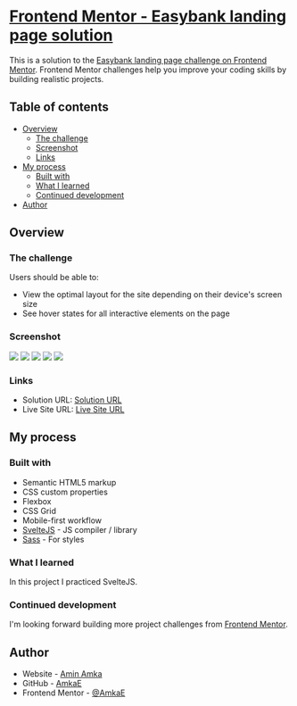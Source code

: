 # [Frontend Mentor - Easybank landing page solution](https://easybank-landing-page-manager.vercel.app/)

This is a solution to the [Easybank landing page challenge on Frontend Mentor](https://www.frontendmentor.io/challenges/easybank-landing-page-WaUhkoDN). Frontend Mentor challenges help you improve your coding skills by building realistic projects.

## Table of contents

- [Overview](#overview)
  - [The challenge](#the-challenge)
  - [Screenshot](#screenshot)
  - [Links](#links)
- [My process](#my-process)
  - [Built with](#built-with)
  - [What I learned](#what-i-learned)
  - [Continued development](#continued-development)
- [Author](#author)

## Overview

### The challenge

Users should be able to:

- View the optimal layout for the site depending on their device's screen size
- See hover states for all interactive elements on the page

### Screenshot

![](./design/desktop-preview.jpg)
![](./design/desktop-design.jpg)
![](./design/active-states.jpg)
![](./design/mobile-design.jpg)
![](./design/mobile-navigation.jpg)

### Links

- Solution URL: [Solution URL](https://www.frontendmentor.io/solutions/easybank-landing-page-oIdCluJPJv)
- Live Site URL: [Live Site URL](https://easybank-landing-page-manager.vercel.app/)

## My process

### Built with

- Semantic HTML5 markup
- CSS custom properties
- Flexbox
- CSS Grid
- Mobile-first workflow
- [SvelteJS](https://svelte.dev/) - JS compiler / library
- [Sass](https://sass-lang.com/) - For styles

### What I learned

In this project I practiced SvelteJS.

### Continued development

I'm looking forward building more project challenges from [Frontend Mentor](https://www.frontendmentor.io/challenges).

## Author

- Website - [Amin Amka](https://aminamka.com)
- GitHub - [AmkaE](https://github.com/AmkaE)
- Frontend Mentor - [@AmkaE](https://www.frontendmentor.io/profile/AmkaE)
